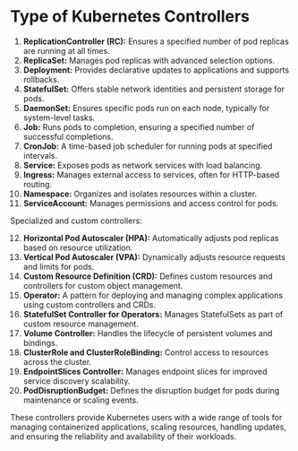 # Type of Kubernetes Controllers

1. **ReplicationController (RC):** Ensures a specified number of pod replicas are running at all times.
2. **ReplicaSet:** Manages pod replicas with advanced selection options.
3. **Deployment:** Provides declarative updates to applications and supports rollbacks.
4. **StatefulSet:** Offers stable network identities and persistent storage for pods.
5. **DaemonSet:** Ensures specific pods run on each node, typically for system-level tasks.
6. **Job:** Runs pods to completion, ensuring a specified number of successful completions.
7. **CronJob:** A time-based job scheduler for running pods at specified intervals.
8. **Service:** Exposes pods as network services with load balancing.
9. **Ingress:** Manages external access to services, often for HTTP-based routing.
10. **Namespace:** Organizes and isolates resources within a cluster.
11. **ServiceAccount:** Manages permissions and access control for pods.

Specialized and custom controllers:

12. **Horizontal Pod Autoscaler (HPA):** Automatically adjusts pod replicas based on resource utilization.
13. **Vertical Pod Autoscaler (VPA):** Dynamically adjusts resource requests and limits for pods.
14. **Custom Resource Definition (CRD):** Defines custom resources and controllers for custom object management.
15. **Operator:** A pattern for deploying and managing complex applications using custom controllers and CRDs.
16. **StatefulSet Controller for Operators:** Manages StatefulSets as part of custom resource management.
17. **Volume Controller:** Handles the lifecycle of persistent volumes and bindings.
18. **ClusterRole and ClusterRoleBinding:** Control access to resources across the cluster.
19. **EndpointSlices Controller:** Manages endpoint slices for improved service discovery scalability.
20. **PodDisruptionBudget:** Defines the disruption budget for pods during maintenance or scaling events.

These controllers provide Kubernetes users with a wide range of tools for managing containerized applications, scaling resources, handling updates, and ensuring the reliability and availability of their workloads.
